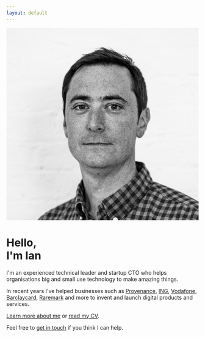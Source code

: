 ```yaml
---
layout: default
---
```


<div class="intro">
  <img src="/images/avatar.png" alt="Ian Kynnersley">

  <h1>Hello,<br>I'm Ian</h1>
</div>

I'm an experienced technical leader and startup CTO who helps organisations big and small use technology to make amazing things.

In recent years I've helped businesses such as [Provenance](https://www.provenance.org/), [ING](https://www.ing.com/), [Vodafone](https://www.vodafone.com/), [Barclaycard](https://www.barclaycard.co.uk/), [Raremark](https://raremark.com/) and more to invent and launch digital products and services.

[Learn more about me](/about) or <a href="http://uk.linkedin.com/in/iankynnersley/" onclick="trackOutboundLink('http://uk.linkedin.com/in/iankynnersley/'); return false;">read my CV</a>.

Feel free to [get in touch](#footer) if you think I can help.

